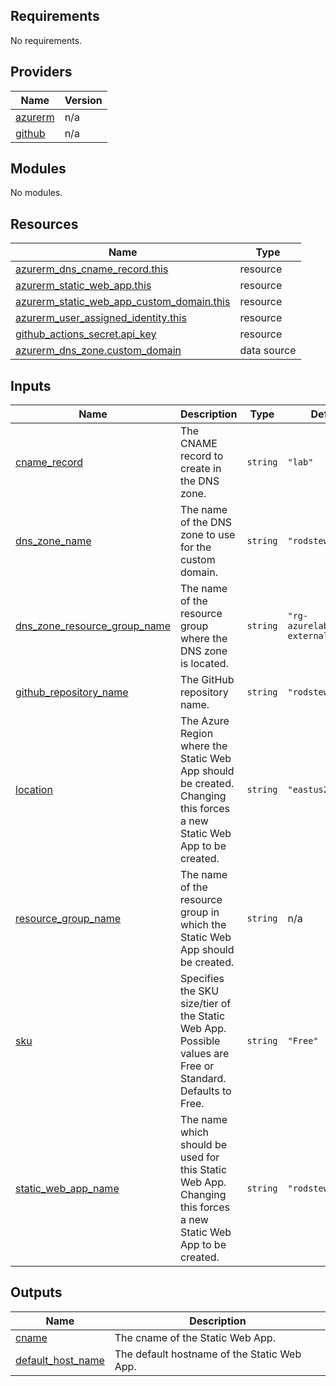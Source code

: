 <!-- BEGIN_TF_DOCS -->
## Requirements

No requirements.

## Providers

| Name | Version |
|------|---------|
| <a name="provider_azurerm"></a> [azurerm](#provider\_azurerm) | n/a |
| <a name="provider_github"></a> [github](#provider\_github) | n/a |

## Modules

No modules.

## Resources

| Name | Type |
|------|------|
| [azurerm_dns_cname_record.this](https://registry.terraform.io/providers/hashicorp/azurerm/latest/docs/resources/dns_cname_record) | resource |
| [azurerm_static_web_app.this](https://registry.terraform.io/providers/hashicorp/azurerm/latest/docs/resources/static_web_app) | resource |
| [azurerm_static_web_app_custom_domain.this](https://registry.terraform.io/providers/hashicorp/azurerm/latest/docs/resources/static_web_app_custom_domain) | resource |
| [azurerm_user_assigned_identity.this](https://registry.terraform.io/providers/hashicorp/azurerm/latest/docs/resources/user_assigned_identity) | resource |
| [github_actions_secret.api_key](https://registry.terraform.io/providers/hashicorp/github/latest/docs/resources/actions_secret) | resource |
| [azurerm_dns_zone.custom_domain](https://registry.terraform.io/providers/hashicorp/azurerm/latest/docs/data-sources/dns_zone) | data source |

## Inputs

| Name | Description | Type | Default | Required |
|------|-------------|------|---------|:--------:|
| <a name="input_cname_record"></a> [cname\_record](#input\_cname\_record) | The CNAME record to create in the DNS zone. | `string` | `"lab"` | no |
| <a name="input_dns_zone_name"></a> [dns\_zone\_name](#input\_dns\_zone\_name) | The name of the DNS zone to use for the custom domain. | `string` | `"rodstewart.io"` | no |
| <a name="input_dns_zone_resource_group_name"></a> [dns\_zone\_resource\_group\_name](#input\_dns\_zone\_resource\_group\_name) | The name of the resource group where the DNS zone is located. | `string` | `"rg-azurelaboratory-external-dns"` | no |
| <a name="input_github_repository_name"></a> [github\_repository\_name](#input\_github\_repository\_name) | The GitHub repository name. | `string` | `"rodstewartio"` | no |
| <a name="input_location"></a> [location](#input\_location) | The Azure Region where the Static Web App should be created. Changing this forces a new Static Web App to be created. | `string` | `"eastus2"` | no |
| <a name="input_resource_group_name"></a> [resource\_group\_name](#input\_resource\_group\_name) | The name of the resource group in which the Static Web App should be created. | `string` | n/a | yes |
| <a name="input_sku"></a> [sku](#input\_sku) | Specifies the SKU size/tier of the Static Web App. Possible values are Free or Standard. Defaults to Free. | `string` | `"Free"` | no |
| <a name="input_static_web_app_name"></a> [static\_web\_app\_name](#input\_static\_web\_app\_name) | The name which should be used for this Static Web App. Changing this forces a new Static Web App to be created. | `string` | `"rodstewartio"` | no |

## Outputs

| Name | Description |
|------|-------------|
| <a name="output_cname"></a> [cname](#output\_cname) | The cname of the Static Web App. |
| <a name="output_default_host_name"></a> [default\_host\_name](#output\_default\_host\_name) | The default hostname of the Static Web App. |
<!-- END_TF_DOCS -->